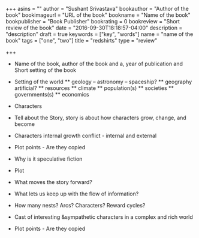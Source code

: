 +++
asins = ""
author = "Sushant Srivastava"
bookauthor = "Author of the book"
bookimageurl = "URL of the book"
bookname = "Name of the book"
bookpublisher = "Book Publisher"
bookrating = 0
bookreview = "Short review of the book"
date = "2016-09-30T18:18:57-04:00"
description = "description"
draft = true
keywords = ["key", "words"]
name = "name of the book"
tags = ["one", "two"]
title = "redshirts"
type = "review"

+++

* Name of the book, author of the book and a, year of publication and Short setting of the book

* Setting of the world
** geology – astronomy – spaceship?
** geography artificial?
** resources
** climate
** population(s)
** societies
** governments(s)
** economics


* Characters
* Tell about the Story, story is about how characters grow, change, and become
* Characters internal growth conflict - internal and external
* Plot points - Are they copied
* Why is it speculative fiction

* Plot
* What moves the story forward?
* What lets us keep up with the flow of information?
* How many nests? Arcs? Characters? Reward cycles?
* Cast of interesting &sympathetic characters in a complex and rich world
* Plot points - Are they copied
